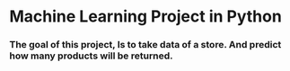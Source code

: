 # Machine Learning Project in Python

### The goal of this project, Is to take data of a store. And predict how many products will be returned.





